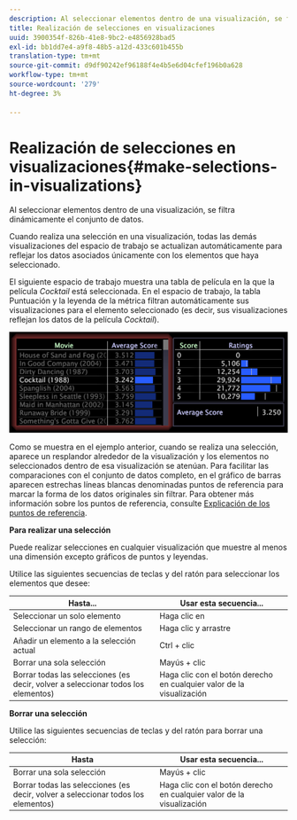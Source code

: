 ```yaml
---
description: Al seleccionar elementos dentro de una visualización, se filtra dinámicamente el conjunto de datos.
title: Realización de selecciones en visualizaciones
uuid: 3900354f-826b-41e8-9bc2-e4856928bad5
exl-id: bb1dd7e4-a9f8-48b5-a12d-433c601b455b
translation-type: tm+mt
source-git-commit: d9df90242ef96188f4e4b5e6d04cfef196b0a628
workflow-type: tm+mt
source-wordcount: '279'
ht-degree: 3%

---
```


# Realización de selecciones en visualizaciones{#make-selections-in-visualizations}

Al seleccionar elementos dentro de una visualización, se filtra dinámicamente el conjunto de datos.

Cuando realiza una selección en una visualización, todas las demás visualizaciones del espacio de trabajo se actualizan automáticamente para reflejar los datos asociados únicamente con los elementos que haya seleccionado.

El siguiente espacio de trabajo muestra una tabla de película en la que la película *Cocktail* está seleccionada. En el espacio de trabajo, la tabla Puntuación y la leyenda de la métrica filtran automáticamente sus visualizaciones para el elemento seleccionado (es decir, sus visualizaciones reflejan los datos de la película *Cocktail*).

![](assets/wsp_selection_Basic.png)

Como se muestra en el ejemplo anterior, cuando se realiza una selección, aparece un resplandor alrededor de la visualización y los elementos no seleccionados dentro de esa visualización se atenúan. Para facilitar las comparaciones con el conjunto de datos completo, en el gráfico de barras aparecen estrechas líneas blancas denominadas puntos de referencia para marcar la forma de los datos originales sin filtrar. Para obtener más información sobre los puntos de referencia, consulte [Explicación de los puntos de referencia](../../../../home/c-get-started/c-vis/c-ustd-benchmks.md#concept-c7b0f4102e92458096f8c4765cbe2914).

**Para realizar una selección**

Puede realizar selecciones en cualquier visualización que muestre al menos una dimensión excepto gráficos de puntos y leyendas.

Utilice las siguientes secuencias de teclas y del ratón para seleccionar los elementos que desee:

| Hasta... | Usar esta secuencia... |
|---|---|
| Seleccionar un solo elemento | Haga clic en |
| Seleccionar un rango de elementos | Haga clic y arrastre |
| Añadir un elemento a la selección actual | Ctrl + clic |
| Borrar una sola selección | Mayús + clic |
| Borrar todas las selecciones (es decir, volver a seleccionar todos los elementos) | Haga clic con el botón derecho en cualquier valor de la visualización |

**Borrar una selección**

Utilice las siguientes secuencias de teclas y del ratón para borrar una selección:

| Hasta | Usar esta secuencia... |
|---|---|
| Borrar una sola selección | Mayús + clic |
| Borrar todas las selecciones (es decir, volver a seleccionar todos los elementos) | Haga clic con el botón derecho en cualquier valor de la visualización |
